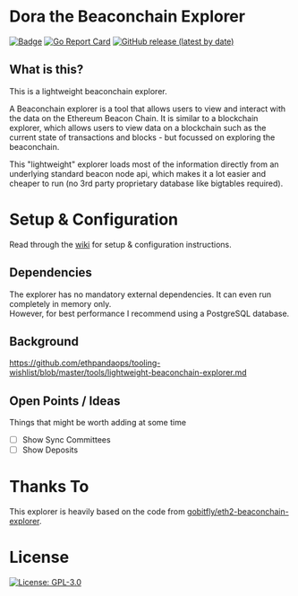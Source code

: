 # Dora the Beaconchain Explorer

[![Badge](https://github.com/pk910/dora/actions/workflows/build-master.yml/badge.svg)](https://github.com/pk910/dora/actions?query=workflow%3A%22Build+master%22)
[![Go Report Card](https://goreportcard.com/badge/github.com/pk910/dora)](https://goreportcard.com/report/github.com/pk910/dora)
[![GitHub release (latest by date)](https://img.shields.io/github/v/release/pk910/dora-the-explorer?label=Latest%20Release)](https://github.com/pk910/dora/releases/latest)

## What is this?
This is a lightweight beaconchain explorer.

A Beaconchain explorer is a tool that allows users to view and interact with the data on the Ethereum Beacon Chain. It is similar to a blockchain explorer, which allows users to view data on a blockchain such as the current state of transactions and blocks - but focussed on exploring the beaconchain.

This "lightweight" explorer loads most of the information directly from an underlying standard beacon node api, which makes it a lot easier and cheaper to run (no 3rd party proprietary database like bigtables required).

# Setup & Configuration
Read through the [wiki](https://github.com/pk910/dora/wiki) for setup & configuration instructions.

## Dependencies

The explorer has no mandatory external dependencies. It can even run completely in memory only.\
However, for best performance I recommend using a PostgreSQL database.

## Background
https://github.com/ethpandaops/tooling-wishlist/blob/master/tools/lightweight-beaconchain-explorer.md

## Open Points / Ideas

Things that might be worth adding at some time

* [ ] Show Sync Committees
* [ ] Show Deposits

# Thanks To

This explorer is heavily based on the code from [gobitfly/eth2-beaconchain-explorer](https://github.com/gobitfly/eth2-beaconchain-explorer).

# License

[![License: GPL-3.0](https://img.shields.io/badge/license-GPLv3-blue.svg)](https://www.gnu.org/licenses/gpl-3.0)
